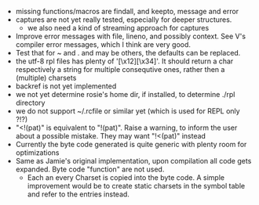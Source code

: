 
- missing functions/macros are findall, and keepto, message and error
- captures are not yet really tested, especially for deeper structures.
   - we also need a kind of streaming approach for captures
- Improve error messages with file, lineno, and possibly context. See V's compiler error messages, which I think are very good.
- Test that for ~ and . and may be others, the defaults can be replaced.
- the utf-8 rpl files has plenty of '[\\x12][\\x34]'. It should return a char respectively a string for multiple consequtive ones,
    rather then a (multiple) charsets
- backref is not yet implemented
- we not yet determine rosie's home dir, if installed, to determine ./rpl directory
- we do not support ~/.rcfile or similar yet  (which is used for REPL only ?!?)
- "<!(pat)" is equivalent to "!(pat)".  Raise a warning, to inform the user about a possible mistake. They may want "!<(pat)" instead
- Currently the byte code generated is quite generic with plenty room for optimizations
- Same as Jamie's original implementation, upon compilation all code gets expanded. Byte code "function" are not used.
    - Each an every Charset is copied into the byte code. A simple improvement would be to create static charsets
      in the symbol table and refer to the entries instead.
      